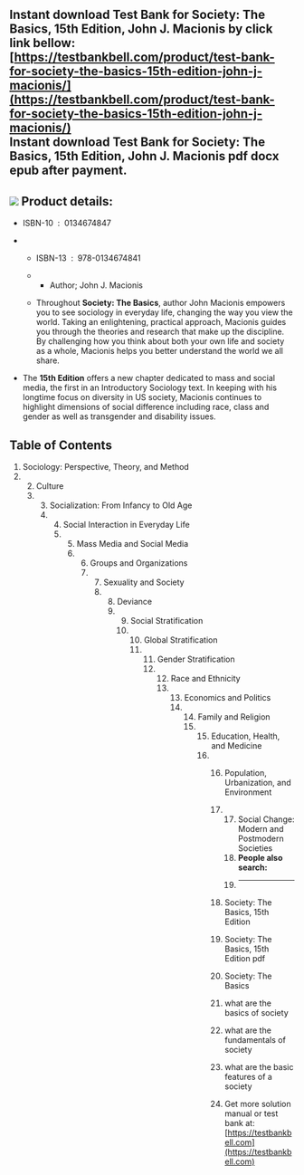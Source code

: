 Instant download **Test Bank for Society: The Basics, 15th Edition, John J. Macionis** by click link bellow:  
[https://testbankbell.com/product/test-bank-for-society-the-basics-15th-edition-john-j-macionis/](https://testbankbell.com/product/test-bank-for-society-the-basics-15th-edition-john-j-macionis/)  
**Instant download Test Bank for Society: The Basics, 15th Edition, John J. Macionis pdf docx epub after payment.**
-------------------------------------------------------------------------------------------------------------------


![](https://testbankbell.com/wp-content/uploads/2023/05/9780134711409_TestBank.jpg)
**Product details:**
--------------------


* ISBN-10 ‏ : ‎ 0134674847
* * ISBN-13 ‏ : ‎ 978-0134674841
  * * Author; John J. Macionis
   
  * Throughout **Society: The Basics**, author John Macionis empowers you to see sociology in everyday life, changing the way you view the world. Taking an enlightening, practical approach, Macionis guides you through the theories and research that make up the discipline. By challenging how you think about both your own life and society as a whole, Macionis helps you better understand the world we all share.
 
* The **15th Edition** offers a new chapter dedicated to mass and social media, the first in an Introductory Sociology text. In keeping with his longtime focus on diversity in US society, Macionis continues to highlight dimensions of social difference including race, class and gender as well as transgender and disability issues.

**Table of Contents**
---------------------


1. Sociology: Perspective, Theory, and Method
2. 2. Culture
   3. 3. Socialization: From Infancy to Old Age
      4. 4. Social Interaction in Everyday Life
         5. 5. Mass Media and Social Media
            6. 6. Groups and Organizations
               7. 7. Sexuality and Society
                  8. 8. Deviance
                     9. 9. Social Stratification
                        10. 10. Global Stratification
                            11. 11. Gender Stratification
                                12. 12. Race and Ethnicity
                                    13. 13. Economics and Politics
                                        14. 14. Family and Religion
                                            15. 15. Education, Health, and Medicine
                                                16. 16. Population, Urbanization, and Environment
                                                    17. 17. Social Change: Modern and Postmodern Societies
                                                        18. **People also search:**
                                                        19. -----------------------
                                                       
                                                    18. Society: The Basics, 15th Edition
                                                   
                                                    19. Society: The Basics, 15th Edition pdf
                                                   
                                                    20. Society: The Basics
                                                   
                                                    21. what are the basics of society
                                                   
                                                    22. what are the fundamentals of society
                                                   
                                                    23. what are the basic features of a society
                                                    24.  Get more solution manual or test bank at: [https://testbankbell.com](https://testbankbell.com)
